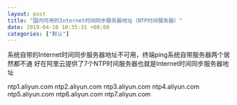 ```yaml
---
layout: post
title: "国内可用的Internet时间同步服务器地址（NTP时间服务器）"
date: 2019-04-10 10:35:31 +08:00
categories: ["默认"]
---
```


<p>系统自带的Internet时间同步服务器地址不可用，终端ping系统自带服务器两个居然都不通
好在阿里云提供了7个NTP时间服务器也就是Internet时间同步服务器地址</p>
<p>ntp1.aliyun.com
ntp2.aliyun.com
ntp3.aliyun.com
ntp4.aliyun.com
ntp5.aliyun.com
ntp6.aliyun.com
ntp7.aliyun.com</p>